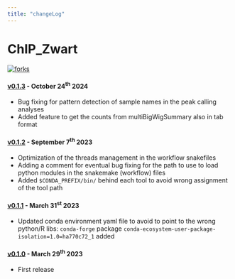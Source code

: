 ```yaml
---
title: "changeLog"
---
```


# ChIP_Zwart
[![forks](https://img.shields.io/github/forks/sebastian-gregoricchio/ChIP_Zwart?style=social)](https://github.com/sebastian-gregoricchio/ChIP_Zwart/fork)


#### [v0.1.3](https://github.com/sebastian-gregoricchio/ChIP_Zwart/releases/tag/0.1.3) - October 24<sup>th</sup> 2024
* Bug fixing for pattern detection of sample names in the peak calling analyses
* Added feature to get the counts from multiBigWigSummary also in tab format


#### [v0.1.2](https://github.com/sebastian-gregoricchio/ChIP_Zwart/releases/tag/0.1.2) - September 7<sup>th</sup> 2023
* Optimization of the threads management in the workflow snakefiles
* Adding a comment for eventual bug fixing for the path to use to load python modules in the snakemake (workflow) files
* Added `$CONDA_PREFIX/bin/` behind each tool to avoid wrong assignment of the tool path


#### [v0.1.1](https://github.com/sebastian-gregoricchio/ChIP_Zwart/releases/tag/0.1.1) - March 31<sup>st</sup> 2023
* Updated conda environment yaml file to avoid to point to the wrong python/R libs: `conda-forge` package `conda-ecosystem-user-package-isolation=1.0=ha770c72_1` added


#### [v0.1.0](https://github.com/sebastian-gregoricchio/ChIP_Zwart/releases/tag/0.1.0) - March 29<sup>th</sup> 2023
* First release
